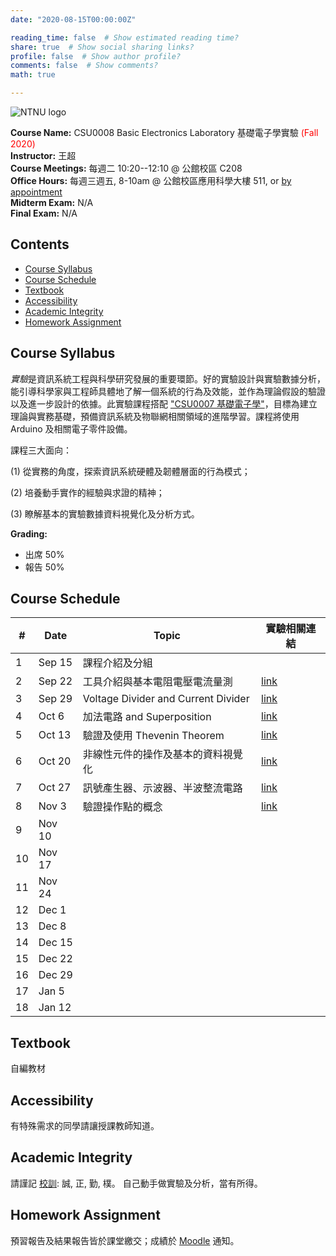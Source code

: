 ```yaml
---
date: "2020-08-15T00:00:00Z"

reading_time: false  # Show estimated reading time?
share: true  # Show social sharing links?
profile: false  # Show author profile?
comments: false  # Show comments?
math: true

---
```

![NTNU logo](../../img/ntnu_logo.png)

**Course Name:** CSU0008 Basic Electronics Laboratory 基礎電子學實驗 <span style="color:red">(Fall 2020)</span>  
**Instructor:** 王超  
**Course Meetings:** 每週二 10:20--12:10 @ 公館校區 C208  
**Office Hours:** 每週三週五, 8-10am @ 公館校區應用科學大樓 511, or [by appointment](mailto:cw@ntnu.edu.tw)  
**Midterm Exam:** N/A  
**Final Exam:** N/A


## Contents

* [Course Syllabus](#syllabus) <a name="syllabus"></a>
* [Course Schedule](#schedule)
* [Textbook](#resource)
* [Accessibility](#accessibility)
* [Academic Integrity](#accessibility)
* [Homework Assignment](#hw)

## Course Syllabus
*實驗*是資訊系統工程與科學研究發展的重要環節。好的實驗設計與實驗數據分析，能引導科學家與工程師具體地了解一個系統的行為及效能，並作為理論假設的驗證以及進一步設計的依據。此實驗課程搭配 ["CSU0007 基礎電子學"](../csu0007)，目標為建立理論與實務基礎，預備資訊系統及物聯網相關領域的進階學習。課程將使用 Arduino 及相關電子零件設備。

課程三大面向：

(1) 從實務的角度，探索資訊系統硬體及韌體層面的行為模式；

(2) 培養動手實作的經驗與求證的精神；

(3) 瞭解基本的實驗數據資料視覺化及分析方式。


**Grading:**  
* 出席 50%  
* 報告 50%<a name="schedule"></a>  

## Course Schedule

| \#  | Date | Topic | 實驗相關連結 |
| --- | ---  | --- | --- | 
| 1 | Sep 15   | 課程介紹及分組 |  |  |
| 2 | Sep 22   | 工具介紹與基本電阻電壓電流量測 | [link](https://github.com/wangc86/csu0008/tree/master/09-22)  |
| 3 | Sep 29   | Voltage Divider and Current Divider | [link](https://github.com/wangc86/csu0008/tree/master/09-29) |
| 4 | Oct 6   | 加法電路 and Superposition | [link](https://github.com/wangc86/csu0008/tree/master/10-06) |
| 5 | Oct 13   | 驗證及使用 Thevenin Theorem | [link](https://github.com/wangc86/csu0008/tree/master/10-13) |
| 6 | Oct 20   | 非線性元件的操作及基本的資料視覺化 | [link](https://github.com/wangc86/csu0008/tree/master/10-20) |
| 7 | Oct 27   | 訊號產生器、示波器、半波整流電路 | [link](https://github.com/wangc86/csu0008/tree/master/10-27) |
| 8 | Nov 3   | 驗證操作點的概念 | [link](https://github.com/wangc86/csu0008/tree/master/11-03) |
| 9 | Nov 10   |  |  |
| 10 | Nov 17   |  |  |
| 11 | Nov 24   |  |  |
| 12 | Dec 1   |  |  |
| 13 | Dec 8   |  |  |
| 14 | Dec 15   |  |  |
| 15 | Dec 22   |  |  |
| 16 | Dec 29   |  |  |
| 17 | Jan 5   |  |  |
| 18 | Jan 12   |  |  |

## Textbook

自編教材


## Accessibility
<a name="integrity"></a>
有特殊需求的同學請讓授課教師知道。

## Academic Integrity
<a name="hw"></a>
請謹記 [校訓](http://archives.lib.ntnu.edu.tw/c2/c2_1.jsp): 誠, 正, 勤, 樸。 自己動手做實驗及分析，當有所得。

## Homework Assignment 
預習報告及結果報告皆於課堂繳交；成績於 [Moodle](https://moodle.ntnu.edu.tw/) 通知。

